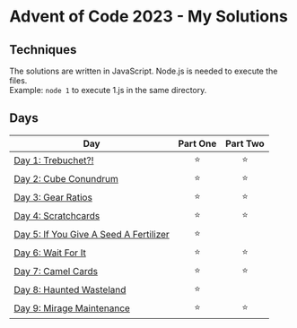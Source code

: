 # Advent of Code 2023 - My Solutions

## Techniques

The solutions are written in JavaScript. Node.js is needed to execute the files.  
Example: ```node 1``` to execute 1.js in the same directory.

## Days

| Day  | Part One | Part Two |
|---|:---:|:---:|
| [Day 1: Trebuchet?!](https://github.com/crookoo/adventofcode-2023/tree/main/day01)| ⭐ | ⭐ |
| [Day 2: Cube Conundrum](https://github.com/crookoo/adventofcode-2023/tree/main/day02)| ⭐ | ⭐ |
| [Day 3: Gear Ratios](https://github.com/crookoo/adventofcode-2023/tree/main/day03)| ⭐ | ⭐ |
| [Day 4: Scratchcards](https://github.com/crookoo/adventofcode-2023/tree/main/day04)| ⭐ | ⭐ |
| [Day 5: If You Give A Seed A Fertilizer](https://github.com/crookoo/adventofcode-2023/tree/main/day05)| ⭐ ||
| [Day 6: Wait For It](https://github.com/crookoo/adventofcode-2023/tree/main/day06)| ⭐ | ⭐ |
| [Day 7: Camel Cards](https://github.com/crookoo/adventofcode-2023/tree/main/day07)| ⭐ | ⭐ |
| [Day 8: Haunted Wasteland](https://github.com/crookoo/adventofcode-2023/tree/main/day08)| ⭐ ||
| [Day 9: Mirage Maintenance](https://github.com/crookoo/adventofcode-2023/tree/main/day09)| ⭐ | ⭐ |
